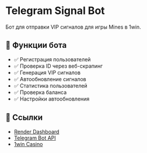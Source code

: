 # Telegram Signal Bot

Бот для отправки VIP сигналов для игры Mines в 1win.

## 🎯 Функции бота

- ✅ Регистрация пользователей
- ✅ Проверка ID через веб-скрапинг
- ✅ Генерация VIP сигналов
- ✅ Автообновление сигналов
- ✅ Статистика пользователей
- ✅ Проверка баланса
- ✅ Настройки автообновления

## 🔗 Ссылки

- [Render Dashboard](https://dashboard.render.com/)
- [Telegram Bot API](https://core.telegram.org/bots/api)
- [1win Casino](https://1wbtqu.life/casino/list?open=register&p=ufc1) 
